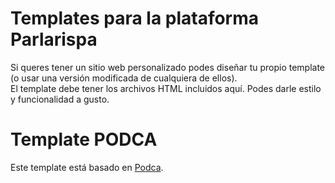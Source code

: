 # Templates para la plataforma Parlarispa

Si queres tener un sitio web personalizado podes diseñar tu propio template (o usar una versión modificada de cualquiera de ellos).  
El template debe tener los archivos HTML incluidos aquí. Podes darle estilo y funcionalidad a gusto.  


# Template PODCA

Este template está basado en [Podca](https://colorlib.com/wp/template/podca/).  

